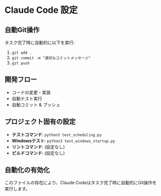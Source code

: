 # Claude Code 設定

## 自動Git操作
タスク完了時に自動的に以下を実行:
1. `git add .`
2. `git commit -m "適切なコミットメッセージ"`  
3. `git push`

## 開発フロー
- コードの変更・実装
- 自動テスト実行
- 自動コミット & プッシュ

## プロジェクト固有の設定
- **テストコマンド**: `python3 test_scheduling.py`
- **Windowsテスト**: `python3 test_windows_startup.py`
- **リントコマンド**: (設定なし)
- **ビルドコマンド**: (設定なし)

## 自動化の有効化
このファイルの存在により、Claude Codeはタスク完了時に自動的にGit操作を実行します。